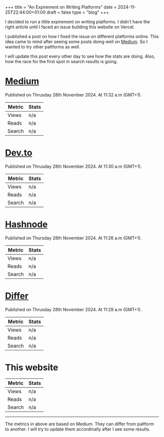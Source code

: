 +++
title = "An Expirement on Writing Platforms"
date = 2024-11-25T22:44:00+01:00
draft = false
type = "blog"
+++

I decided to run a little expirement on writing platforms. I didn't have the right article until I faced an issue building this website on Vercel.

I published a post on how I fixed the issue on different platforms online. This idea came to mind after seeing some posts doing well on [Medium](https://mohessaid.medium.com). So I wanted to try other paltforms as well.

I will update this post every other day to see how the stats are doing. Also, how the race for the first spot in search results is going.

# [Medium](https://mohessaid.medium.com/how-to-host-hugo-in-vercel-d7dff8dffe6f)

Published on Thrusday 28th November 2024. At 11:32 a.m (GMT+1).

| Metric | Stats |
| ------ | ----- |
| Views |  n/a |
| Reads |  n/a |
| Search |  n/a |

# [Dev.to](https://dev.to/mohessaid/how-to-host-hugo-in-vercel-3d57)

Published on Thrusday 28th November 2024. At 11:30 a.m (GMT+1).

| Metric | Stats |
| ------ | ----- |
| Views |  n/a |
| Reads |  n/a |
| Search |  n/a |

# [Hashnode](https://devmind.mohessaid.com/how-to-host-hugo-in-vercel)

Published on Thursday 28th November 2024. At 11:26 a.m (GMT+1).

| Metric | Stats |
| ------ | ----- |
| Views |  n/a |
| Reads |  n/a |
| Search |  n/a |

# [Differ](https://differ.blog/p/how-to-host-hugo-in-vercel-3ee20d)

Published on Thrusday 28th November 2024. At 11:29 a.m (GMT+1).

| Metric | Stats |
| ------ | ----- |
| Views |  n/a |
| Reads |  n/a |
| Search |  n/a |

# This website

| Metric | Stats |
| ------ | ----- |
| Views |  n/a |
| Reads |  n/a |
| Search |  n/a |

---
The metrics in above are based on Medium. They can differ from paltform to another. I will try to update them accordinally after I see some results.
